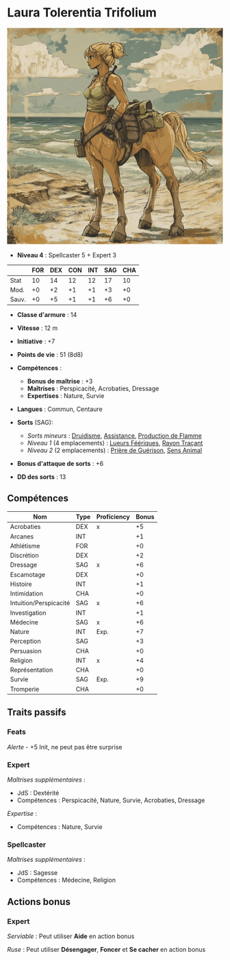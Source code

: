 # Laura Tolerentia Trifolium
![Laura](../../_images/Laura.png)

* **Niveau 4** : Spellcaster 5 + Expert 3

|     |FOR|DEX|CON|INT|SAG|CHA|
|---- |---|---|---|---|---|---|
|Stat |10 |14 |12 |12 |17 |10 |
|Mod. |+0 |+2 |+1 |+1 |+3 |+0 |
|Sauv.|+0 |+5 |+1 |+1 |+6 |+0 |

* **Classe d'armure** : 14
* **Vitesse** : 12 m  
* **Initiative** : +7
* **Points de vie** : 51 (8d8)
* **Compétences** : 
    * **Bonus de maîtrise** : +3
    * **Maîtrises** : Perspicacité, Acrobaties, Dressage
    * **Expertises** : Nature, Survie
* **Langues** : Commun, Centaure

* **Sorts** (SAG):
    * *Sorts mineurs* : [Druidisme](../../SORTS/CANTRIP/Druidisme.md), [Assistance](../../SORTS/CANTRIP/Assistance.md), [Production de Flamme](../../SORTS/CANTRIP/ProductionDeFlamme.md)
    * *Niveau 1* (4 emplacements) : [Lueurs Féériques](../../SORTS/NIVEAU1/LueursFéériques.md), [Rayon Traçant](../../SORTS/NIVEAU1/RayonTracant.md)
    * *Niveau 2* (2 emplacements) : [Prière de Guérison](../../SORTS/NIVEAU2/PrièresDeGuérion.md), [Sens Animal](../../SORTS/NIVEAU2/SensAnimal.md)
* **Bonus d'attaque de sorts** : +6
* **DD des sorts** : 13

## Compétences
|Nom|Type|Proficiency|Bonus|
|-|-|-|-|
|Acrobaties|DEX|x|+5|
|Arcanes|INT||+1|
|Athlétisme|FOR||+0|
|Discrétion|DEX||+2|
|Dressage|SAG|x|+6|
|Escamotage|DEX||+0|
|Histoire|INT||+1|
|Intimidation|CHA||+0|
|Intuition/Perspicacité|SAG|x|+6|
|Investigation|INT||+1|
|Médecine|SAG|x|+6|
|Nature|INT|Exp.|+7|
|Perception|SAG||+3|
|Persuasion|CHA||+0|
|Religion|INT|x|+4|
|Représentation|CHA||+0|
|Survie|SAG|Exp.|+9|
|Tromperie|CHA||+0|

## Traits passifs

### Feats
*Alerte* - +5 Init, ne peut pas être surprise

### Expert

*Maîtrises supplémentaires* : 
* JdS : Dextérité
* Compétences : Perspicacité, Nature, Survie, Acrobaties, Dressage

*Expertise* :
* Compétences : Nature, Survie

### Spellcaster

*Maîtrises supplémentaires* : 
* JdS : Sagesse
* Compétences : Médecine, Religion

## Actions bonus

### Expert
*Serviable* : Peut utiliser **Aide** en action bonus 

*Ruse* : Peut utiliser **Désengager**, **Foncer** et **Se cacher** en action bonus
